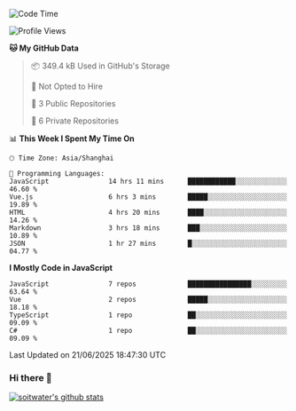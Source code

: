 <!--START_SECTION:waka-->
![Code Time](http://img.shields.io/badge/Code%20Time-5%2C173%20hrs%2035%20mins-blue)

![Profile Views](http://img.shields.io/badge/Profile%20Views-0-blue)

**🐱 My GitHub Data** 

> 📦 349.4 kB Used in GitHub's Storage 
 > 
> 🚫 Not Opted to Hire
 > 
> 📜 3 Public Repositories 
 > 
> 🔑 6 Private Repositories 
 > 
📊 **This Week I Spent My Time On** 

```text
🕑︎ Time Zone: Asia/Shanghai

💬 Programming Languages: 
JavaScript               14 hrs 11 mins      ████████████░░░░░░░░░░░░░   46.60 % 
Vue.js                   6 hrs 3 mins        █████░░░░░░░░░░░░░░░░░░░░   19.89 % 
HTML                     4 hrs 20 mins       ████░░░░░░░░░░░░░░░░░░░░░   14.26 % 
Markdown                 3 hrs 18 mins       ███░░░░░░░░░░░░░░░░░░░░░░   10.89 % 
JSON                     1 hr 27 mins        █░░░░░░░░░░░░░░░░░░░░░░░░   04.77 % 
```

**I Mostly Code in JavaScript** 

```text
JavaScript               7 repos             ████████████████░░░░░░░░░   63.64 % 
Vue                      2 repos             █████░░░░░░░░░░░░░░░░░░░░   18.18 % 
TypeScript               1 repo              ██░░░░░░░░░░░░░░░░░░░░░░░   09.09 % 
C#                       1 repo              ██░░░░░░░░░░░░░░░░░░░░░░░   09.09 % 
```




 Last Updated on 21/06/2025 18:47:30 UTC
<!--END_SECTION:waka-->

### Hi there 👋
[![soitwater's github stats](https://github-readme-stats.vercel.app/api?username=soitwater)](https://github.com/soitwater/github-readme-stats)
